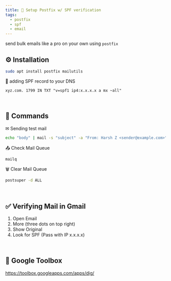 ```yaml
---
title: 📨 Setup Postfix w/ SPF verification
tags:
  - postfix
  - spf
  - email
---
```


send bulk emails like a pro on your own using `postfix`

## ⚙ Installation

```bash
sudo apt install postfix mailutils
```

📝 adding SPF record to your DNS

```text
xyz.com. 1799 IN TXT "v=spf1 ip4:x.x.x.x a mx ~all"
```

&nbsp;

## 🔧 Commands

✉ Sending test mail

```bash
echo "body" | mail -s "subject" -a "From: Harsh Z <sender@example.com>" receiver@example.com
```

📤 Check Mail Queue

```bash
mailq
```

🗑 Clear Mail Queue

```bash
postsuper -d ALL
```

&nbsp;

## ✅ Verifying Mail in Gmail

1. Open Email
2. More (three dots on top right)
3. Show Original
4. Look for SPF (Pass with IP x.x.x.x)

&nbsp;

## 🧰 Google Toolbox

https://toolbox.googleapps.com/apps/dig/
